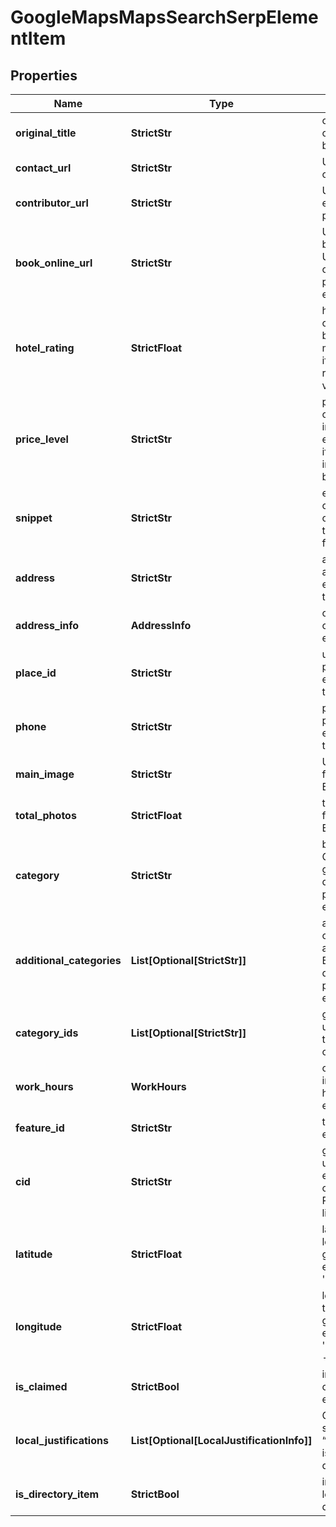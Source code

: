 # GoogleMapsMapsSearchSerpElementItem


## Properties

| Name | Type | Description | Notes |
|------------ | ------------- | ------------- | -------------|
**original_title** | **StrictStr** | original title of the element<br>original title not translated by Google |[optional]|
**contact_url** | **StrictStr** | URL of the preferred contact page |[optional]|
**contributor_url** | **StrictStr** | URL of the user’s or entity’s Local Guides profile, if available |[optional]|
**book_online_url** | **StrictStr** | URL in the ‘book online’ button of the element<br>URL directing users to the online booking or order page of the business entity |[optional]|
**hotel_rating** | **StrictFloat** | hotel class rating<br>class ratings range between 1-5 stars, learn more<br>if there is no hotel class rating information, the value will be null |[optional]|
**price_level** | **StrictStr** | property price level<br>can take values: inexpensive, moderate, expensive, very_expensive<br>if there is no price level information, the value will be null |[optional]|
**snippet** | **StrictStr** | element snippet<br>contains the address and other information about the local establishment featured in the element |[optional]|
**address** | **StrictStr** | address line<br>address of the local establishment featured in the element |[optional]|
**address_info** | **AddressInfo** | object containing address components of the local establishment |[optional]|
**place_id** | **StrictStr** | unique place identifier<br>place id of the local establishment featured in the element |[optional]|
**phone** | **StrictStr** | phone number<br>phone number of the local establishment featured in the element |[optional]|
**main_image** | **StrictStr** | URL of the main image featured in Google My Business profile |[optional]|
**total_photos** | **StrictFloat** | total count of images featured in Google My Business profile |[optional]|
**category** | **StrictStr** | business category<br>Google My Business general category that best describes the services provided by the business entity |[optional]|
**additional_categories** | **List[Optional[StrictStr]]** | additional business categories<br>additional Google My Business categories that describe the services provided by the business entity in more detail |[optional]|
**category_ids** | **List[Optional[StrictStr]]** | global category IDs<br>universal category IDs that do not change based on the selected country |[optional]|
**work_hours** | **WorkHours** | open hours<br>information about work hours of the local establishment |[optional]|
**feature_id** | **StrictStr** | the unique identifier of the element in SERP |[optional]|
**cid** | **StrictStr** | google-defined client id<br>unique id of a local establishment;<br>can be used with Google Reviews API to get a full list of reviews |[optional]|
**latitude** | **StrictFloat** | latitude coordinate of the local establishments in google maps<br>example:<br>'latitude': 51.584091 |[optional]|
**longitude** | **StrictFloat** | longitude coordinate of the local establishment in google maps<br>example:<br>'longitude': -0.31365919999999997 |[optional]|
**is_claimed** | **StrictBool** | indicates whether ownership of this local establishment is claimed |[optional]|
**local_justifications** | **List[Optional[LocalJustificationInfo]]** | Google local justifications<br>snippets of text that “justify” why the business is showing up for search query |[optional]|
**is_directory_item** | **StrictBool** | indicates whether this local establishment is a directory |[optional]|